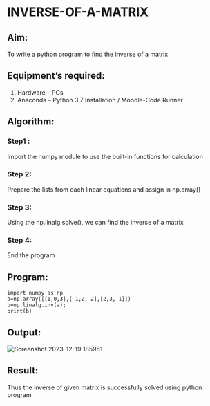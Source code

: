# INVERSE-OF-A-MATRIX
## Aim:
To write a python program to find the inverse of a matrix
## Equipment’s required:
1. 	Hardware – PCs
2. 	Anaconda – Python 3.7 Installation / Moodle-Code Runner
## Algorithm:
### Step1 :
Import the numpy module to use the built-in functions for calculation
### Step 2:
Prepare the lists from each linear equations and assign in np.array()
### Step 3: 
Using the np.linalg.solve(), we can find the inverse of a matrix
### Step 4: 
End the program

## Program:
```
import numpy as np
a=np.array([[1,0,3],[-1,2,-2],[2,3,-1]])
b=np.linalg.inv(a);
print(b)

```
## Output:
![Screenshot 2023-12-19 185951](https://github.com/MOHAMEDAAKIFASRAR/INVERSE-OF-A-MATRIX/assets/148514683/d59930fd-04ab-4608-8035-df2f3afa79d7)


## Result:
Thus the inverse of given matrix is successfully solved using python program


